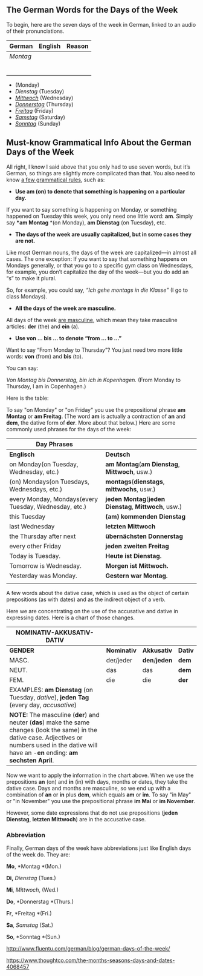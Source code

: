 ## The German Words for the Days of the Week

To begin, here are the seven days of the week in German, linked to an audio of their pronunciations.

| German   | English | Reason |
| -------- | ------- | ------ |
| *Montag* |         |        |
|          |         |        |
|          |         |        |
|          |         |        |
|          |         |        |
|          |         |        |
|          |         |        |

-  (Monday)
-  *Dienstag* (Tuesday)
-  [*Mittwoch*](http://forvo.com/search/mittwoch/de/) (Wednesday)
-  [*Donnerstag*](http://forvo.com/search/donnerstag/de/) (Thursday)
-  [*Freitag*](http://forvo.com/search/freitag/de/) (Friday)
-  [*Samstag*](http://forvo.com/word/samstag/#de) (Saturday)
-  [*Sonntag*](http://forvo.com/search/sonntag/de/) (Sunday)

## Must-know Grammatical Info About the German Days of the Week

All right, I know I said above that you only had to use seven words, but it’s German, so things are slightly more complicated than that. You also need to know [a few grammatical rules](http://www.fluentu.com/german/blog/german-grammar-rules/), such as:

- **Use am (on) to denote that something is happening on a particular day.**

If you want to say something is happening on Monday, or something happened on Tuesday this week, you only need one little word: **am**. Simply say **\*am Montag** *(on Monday), **am Dienstag** (on Tuesday), etc.

- **The days of the week are usually capitalized, but in some cases they are not.**

Like most German nouns, the days of the week are capitalized—in almost all cases. The one exception: If you want to say that something happens on Mondays generally, or that you go to a specific gym class on Wednesdays, for example, you don’t capitalize the day of the week—but you do add an “s” to make it plural.

So, for example, you could say, *“Ich gehe montags in die Klasse”* (I go to class Mondays).

- **All the days of the week are masculine.**

All days of the week [are masculine](http://www.fluentu.com/german/blog/german-masculine-feminine/), which mean they take masculine articles: **der** (the) and **ein** (a).

- **Use von … bis … to denote “from … to …”**

Want to say “From Monday to Thursday”? You just need two more little words: **von** (from) and **bis** (to).

You can say:

*Von Montag bis Donnerstag, bin ich in Kopenhagen.*
(From Monday to Thursday, I am in Copenhagen.)

Here is the table:

To say "on Monday" or "on Friday" you use the prepositional phrase **am Montag** or **am Freitag**. (The word **am** is actually a contraction of **an** and **dem**, the dative form of **der**. More about that below.) Here are some commonly used phrases for the days of the week:

| **Day Phrases**                          |                                          |
| ---------------------------------------- | ---------------------------------------- |
| **Englisch**                             | **Deutsch**                              |
| on Monday(on Tuesday, Wednesday, etc.)   | **am Montag**(**am Dienstag**, **Mittwoch**, usw.) |
| (on) Mondays(on Tuesdays, Wednesdays, etc.) | **montags**(**dienstags**, **mittwochs**, usw.) |
| every Monday, Mondays(every Tuesday, Wednesday, etc.) | **jeden Montag**(**jeden Dienstag**, **Mittwoch**, usw.) |
| this Tuesday                             | **(am) kommenden Dienstag**              |
| last Wednesday                           | **letzten Mittwoch**                     |
| the Thursday after next                  | **übernächsten Donnerstag**              |
| every other Friday                       | **jeden zweiten Freitag**                |
| Today is Tuesday.                        | **Heute ist Dienstag.**                  |
| Tomorrow is Wednesday.                   | **Morgen ist Mittwoch.**                 |
| Yesterday was Monday.                    | **Gestern war Montag.**                  |
|                                          |                                          |

A few words about the dative case, which is used as the object of certain prepositions (as with dates) and as the indirect object of a verb.

Here we are concentrating on the use of the accusative and dative in expressing dates. Here is a chart of those changes. 

| **NOMINATIV-AKKUSATIV-DATIV**            |               |                   |           |
| ---------------------------------------- | ------------- | ----------------- | --------- |
| **GENDER**                               | **Nominativ** | **Akkusativ**     | **Dativ** |
| MASC.                                    | der/jeder     | **den**/**jeden** | **dem**   |
| NEUT.                                    | das           | das               | **dem**   |
| FEM.                                     | die           | die               | **der**   |
| EXAMPLES: **am Dienstag** (on Tuesday, *dative*), **jeden Tag** (every day, *accusative*) |               |                   |           |
| **NOTE:** The masculine (**der**) and neuter (**das**) make the same changes (look the same) in the dative case. Adjectives or numbers used in the dative will have an -**en** ending: **am sechsten April**. |               |                   |           |

Now we want to apply the information in the chart above. When we use the prepositions **an** (on) and **in** (in) with days, months or dates, they take the dative case. Days and months are masculine, so we end up with a combination of **an** or **in** plus **dem**, which equals **am** or **im**. To say "in May" or "in November" you use the prepositional phrase **im Mai** or **im November**.

However, some date expressions that do not use prepositions (**jeden Dienstag**, **letzten Mittwoch**) are in the accusative case.

### Abbreviation

Finally, German days of the week have abbreviations just like English days of the week do. They are:

**Mo**, *Montag *(Mon.)

**Di,** *Dienstag* (Tues.)

**Mi**, *Mittwoch*, (Wed.)

**Do**, *Donnerstag *(Thurs.)

**Fr**, *Freitag *(Fri.)

**Sa**, *Samstag* (Sat.)

**So**, *Sonntag *(Sun.)



http://www.fluentu.com/german/blog/german-days-of-the-week/

https://www.thoughtco.com/the-months-seasons-days-and-dates-4068457